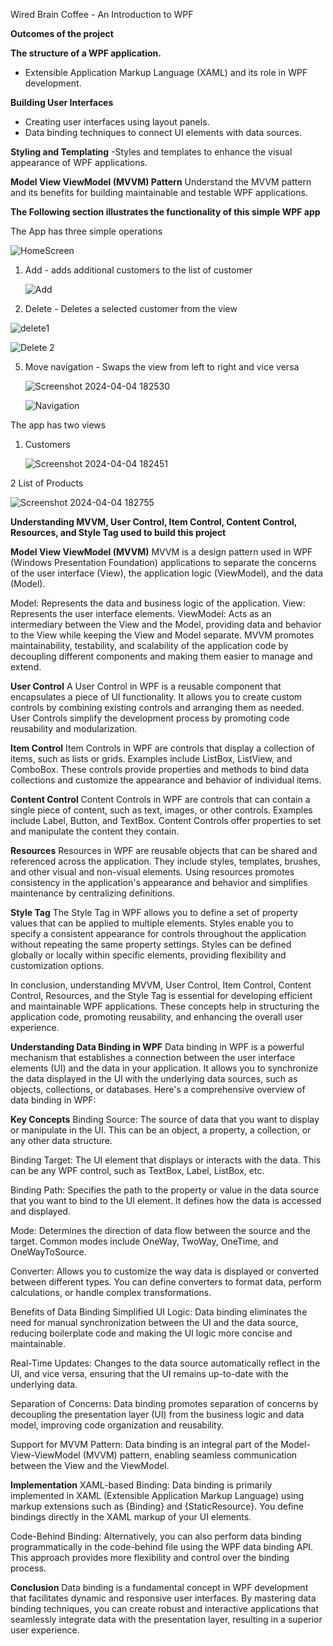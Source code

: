 Wired Brain Coffee - An Introduction to WPF

**Outcomes of the project**

**The structure of a WPF application.**
- Extensible Application Markup Language (XAML) and its role in WPF development.

**Building User Interfaces**
- Creating user interfaces using layout panels.
- Data binding techniques to connect UI elements with data sources.

**Styling and Templating**
-Styles and templates to enhance the visual appearance of WPF applications.

**Model View ViewModel (MVVM) Pattern**
Understand the MVVM pattern and its benefits for building maintainable and testable WPF applications.

**The Following section illustrates the functionality of this simple WPF app**

The App has three simple operations

![HomeScreen](https://github.com/evitacoelho/WiredBrainCoffee.CustomersApp/assets/72261879/526bf697-0c8e-4639-a1be-59d2e13eab2f)


1. Add - adds additional customers to the list of customer
   
   ![Add](https://github.com/evitacoelho/WiredBrainCoffee.CustomersApp/assets/72261879/785e3db6-9c29-43ab-9cfe-c2f65f717d70)
   

3. Delete - Deletes a selected customer from the view
   
![delete1](https://github.com/evitacoelho/WiredBrainCoffee.CustomersApp/assets/72261879/059a5f9a-3721-4e3e-9be7-ba565c20b00f)

![Delete 2](https://github.com/evitacoelho/WiredBrainCoffee.CustomersApp/assets/72261879/7fbfb012-f755-46e6-9365-d37726f064e8)


5. Move navigation - Swaps the view from left to right and vice versa
   
   ![Screenshot 2024-04-04 182530](https://github.com/evitacoelho/WiredBrainCoffee.CustomersApp/assets/72261879/b9fa5cec-335d-4565-b145-1092353e7bc9)
   
   ![Navigation](https://github.com/evitacoelho/WiredBrainCoffee.CustomersApp/assets/72261879/b643543e-dc19-4bdd-a01c-37ffbf2f1881)
   
The app has two views

1. Customers
   
   ![Screenshot 2024-04-04 182451](https://github.com/evitacoelho/WiredBrainCoffee.CustomersApp/assets/72261879/88bceb3d-1f7b-46df-a0ab-2d1a92be985e)
   

2 List of Products

![Screenshot 2024-04-04 182755](https://github.com/evitacoelho/WiredBrainCoffee.CustomersApp/assets/72261879/aad86ac9-5bf2-47f0-a9e1-ff489a42b0c7)



**Understanding MVVM, User Control, Item Control, Content Control, Resources, and Style Tag used to build this project**

**Model View ViewModel (MVVM)**
MVVM is a design pattern used in WPF (Windows Presentation Foundation) applications to separate the concerns of the user interface (View), the application logic (ViewModel), and the data (Model).

Model: Represents the data and business logic of the application.
View: Represents the user interface elements.
ViewModel: Acts as an intermediary between the View and the Model, providing data and behavior to the View while keeping the View and Model separate.
MVVM promotes maintainability, testability, and scalability of the application code by decoupling different components and making them easier to manage and extend.


**User Control**
A User Control in WPF is a reusable component that encapsulates a piece of UI functionality. It allows you to create custom controls by combining existing controls and arranging them as needed. User Controls simplify the development process by promoting code reusability and modularization.


**Item Control**
Item Controls in WPF are controls that display a collection of items, such as lists or grids. Examples include ListBox, ListView, and ComboBox. These controls provide properties and methods to bind data collections and customize the appearance and behavior of individual items.


**Content Control**
Content Controls in WPF are controls that can contain a single piece of content, such as text, images, or other controls. Examples include Label, Button, and TextBox. Content Controls offer properties to set and manipulate the content they contain.

**Resources**
Resources in WPF are reusable objects that can be shared and referenced across the application. They include styles, templates, brushes, and other visual and non-visual elements. Using resources promotes consistency in the application's appearance and behavior and simplifies maintenance by centralizing definitions.

**Style Tag**
The Style Tag in WPF allows you to define a set of property values that can be applied to multiple elements. Styles enable you to specify a consistent appearance for controls throughout the application without repeating the same property settings. Styles can be defined globally or locally within specific elements, providing flexibility and customization options.

In conclusion, understanding MVVM, User Control, Item Control, Content Control, Resources, and the Style Tag is essential for developing efficient and maintainable WPF applications. These concepts help in structuring the application code, promoting reusability, and enhancing the overall user experience.


**Understanding Data Binding in WPF**
Data binding in WPF is a powerful mechanism that establishes a connection between the user interface elements (UI) and the data in your application. It allows you to synchronize the data displayed in the UI with the underlying data sources, such as objects, collections, or databases. Here's a comprehensive overview of data binding in WPF:


**Key Concepts**
Binding Source: The source of data that you want to display or manipulate in the UI. This can be an object, a property, a collection, or any other data structure.

Binding Target: The UI element that displays or interacts with the data. This can be any WPF control, such as TextBox, Label, ListBox, etc.

Binding Path: Specifies the path to the property or value in the data source that you want to bind to the UI element. It defines how the data is accessed and displayed.

Mode: Determines the direction of data flow between the source and the target. Common modes include OneWay, TwoWay, OneTime, and OneWayToSource.

Converter: Allows you to customize the way data is displayed or converted between different types. You can define converters to format data, perform calculations, or handle complex transformations.

Benefits of Data Binding
Simplified UI Logic: Data binding eliminates the need for manual synchronization between the UI and the data source, reducing boilerplate code and making the UI logic more concise and maintainable.

Real-Time Updates: Changes to the data source automatically reflect in the UI, and vice versa, ensuring that the UI remains up-to-date with the underlying data.

Separation of Concerns: Data binding promotes separation of concerns by decoupling the presentation layer (UI) from the business logic and data model, improving code organization and reusability.

Support for MVVM Pattern: Data binding is an integral part of the Model-View-ViewModel (MVVM) pattern, enabling seamless communication between the View and the ViewModel.


**Implementation**
XAML-based Binding: Data binding is primarily implemented in XAML (Extensible Application Markup Language) using markup extensions such as {Binding} and {StaticResource}. You define bindings directly in the XAML markup of your UI elements.

Code-Behind Binding: Alternatively, you can also perform data binding programmatically in the code-behind file using the WPF data binding API. This approach provides more flexibility and control over the binding process.


**Conclusion**
Data binding is a fundamental concept in WPF development that facilitates dynamic and responsive user interfaces. By mastering data binding techniques, you can create robust and interactive applications that seamlessly integrate data with the presentation layer, resulting in a superior user experience.



